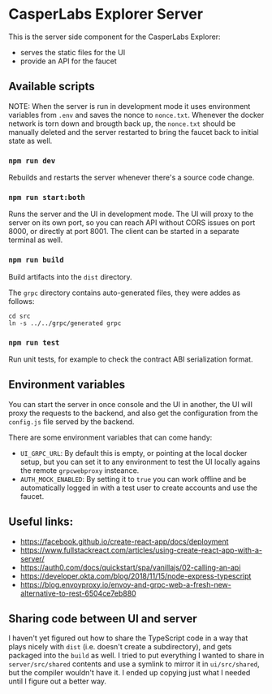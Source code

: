 # CasperLabs Explorer Server

This is the server side component for the CasperLabs Explorer:
* serves the static files for the UI
* provide an API for the faucet

## Available scripts

NOTE: When the server is run in development mode it uses environment variables from `.env` and saves the nonce to `nonce.txt`. Whenever the docker network is torn down and brougth back up, the `nonce.txt` should be manually deleted and the server restarted to bring the faucet back to initial state as well.

### `npm run dev`

Rebuilds and restarts the server whenever there's a source code change.

### `npm run start:both`

Runs the server and the UI in development mode. The UI will proxy to the server on its own port, so you can reach API without CORS issues on port 8000, or directly at port 8001. The client can be started in a separate terminal as well.

### `npm run build`

Build artifacts into the `dist` directory.

The `grpc` directory contains auto-generated files, they were addes as follows:

```console
cd src
ln -s ../../grpc/generated grpc
```

### `npm run test`

Run unit tests, for example to check the contract ABI serialization format.

## Environment variables

You can start the server in once console and the UI in another, the UI will proxy the requests to the backend, and also get the configuration from the `config.js` file served by the backend.

There are some environment variables that can come handy:
* `UI_GRPC_URL`: By default this is empty, or pointing at the local docker setup, but you can set it to any environment to test the UI locally agains the remote `grpcwebproxy` insteance.
* `AUTH_MOCK_ENABLED`: By setting it to `true` you can work offline and be automatically logged in with a test user to create accounts and use the faucet.

## Useful links:
* https://facebook.github.io/create-react-app/docs/deployment
* https://www.fullstackreact.com/articles/using-create-react-app-with-a-server/
* https://auth0.com/docs/quickstart/spa/vanillajs/02-calling-an-api
* https://developer.okta.com/blog/2018/11/15/node-express-typescript
* https://blog.envoyproxy.io/envoy-and-grpc-web-a-fresh-new-alternative-to-rest-6504ce7eb880


## Sharing code between UI and server

I haven't yet figured out how to share the TypeScript code in a way that plays nicely with `dist` (i.e. doesn't create a subdirectory), and gets packaged into the `build`
as well. I tried to put everything I wanted to share in `server/src/shared` contents and use a symlink to mirror it in `ui/src/shared`, but the compiler wouldn't have it. I ended up copying just what I needed until I figure out a better way.
